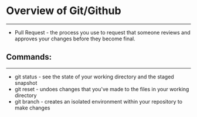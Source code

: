 # Overview of Git/Github
---
- Pull Request - the process you use to request that someone reviews and approves your changes before they become final.

## Commands:
---
- git status - see the state of your working directory and the staged snapshot 
- git reset - undoes changes that you've made to the files in your working directory 
- git branch - creates an isolated environment within your repository to make changes 